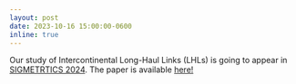 ```yaml
---
layout: post
date: 2023-10-16 15:00:00-0600
inline: true
---
```


Our study of Intercontinental Long-Haul Links (LHLs) is going to appear in [SIGMETRTICS 2024](https://www.sigmetrics.org/sigmetrics2024/). The paper is available [here!](asssets/pdf/papers/2024-sigmetrics-lhl-edge.pdf)

